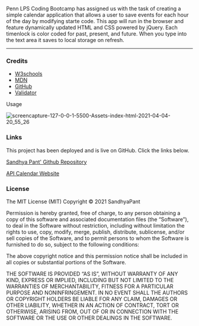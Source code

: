 Penn LPS Coding Bootcamp has assigned us with the task of creating a simple calendar application that allows a user to save events for each hour of the day by modifying starte code. This app will run in the browser and feature dynamically updated HTML and CSS powered by jQuery. Each timenlock is color coded for past, present, and future. When you type into the text area it saves to local storage on refresh.


***
### __Credits__

- [W3schools](https://www.w3schools.com/)
- [MDN](https://developer.mozilla.org/en-US/docs/Web/CSS/CSS_Selectors)
- [GitHub](https://coding-boot-camp.github.io/full-stack/github/professional-readme-guide)
- [Validator](https://validator.w3.org/)








Usage

![screencapture-127-0-0-1-5500-Assets-index-html-2021-04-04-20_55_26](https://user-images.githubusercontent.com/79482141/113526493-458ea800-9588-11eb-81b1-ea707c232ab0.png)







### __Links__

This project has been deployed and is live on GitHub. Click the links below.

  [Sandhya Pant' Github Repository](https://github.com/spant179/API-calendar)

  [API Calendar Website](https://spant179.github.io/API-calendar/Assets/)





### __License__

The MIT License (MIT)
Copyright © 2021 SandhyaPant

Permission is hereby granted, free of charge, to any person obtaining a copy of this software and associated documentation files (the “Software”), to deal in the Software without restriction, including without limitation the rights to use, copy, modify, merge, publish, distribute, sublicense, and/or sell copies of the Software, and to permit persons to whom the Software is furnished to do so, subject to the following conditions:

The above copyright notice and this permission notice shall be included in all copies or substantial portions of the Software.

THE SOFTWARE IS PROVIDED “AS IS”, WITHOUT WARRANTY OF ANY KIND, EXPRESS OR IMPLIED, INCLUDING BUT NOT LIMITED TO THE WARRANTIES OF MERCHANTABILITY, FITNESS FOR A PARTICULAR PURPOSE AND NONINFRINGEMENT. IN NO EVENT SHALL THE AUTHORS OR COPYRIGHT HOLDERS BE LIABLE FOR ANY CLAIM, DAMAGES OR OTHER LIABILITY, WHETHER IN AN ACTION OF CONTRACT, TORT OR OTHERWISE, ARISING FROM, OUT OF OR IN CONNECTION WITH THE SOFTWARE OR THE USE OR OTHER DEALINGS IN THE SOFTWARE.
